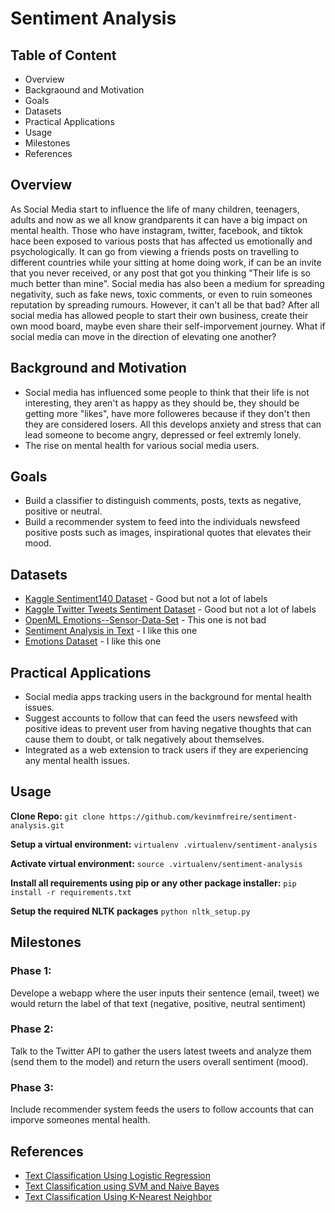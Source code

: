 # Sentiment Analysis

## Table of Content
* Overview
* Backgraound and Motivation
* Goals
* Datasets
* Practical Applications
* Usage
* Milestones
* References

## Overview

As Social Media start to influence the life of many children, teenagers, adults and now as we all know grandparents it can have a big impact on mental health.  Those who have instagram, twitter, facebook, and tiktok hace been exposed to various posts that has affected us emotionally and psychologically.  It can go from viewing a friends posts on travelling to different countries while your sitting at home doing work, if can be an invite that you never received, or any post that got you thinking "Their life is so much better than mine".  Social media has also been a medium for spreading negativity, such as fake news, toxic comments, or even to ruin someones reputation by spreading rumours. However, it can't all be that bad? After all social media has allowed people to start their own business, create their own mood board, maybe even share their self-imporvement journey.  What if social media can move in the direction of elevating one another?

## Background and Motivation

* Social media has influenced some people to think that their life is not interesting, they aren't as happy as they should be, they should be getting more "likes", have more followeres because if they don't then they are considered losers.  All this develops anxiety and stress that can lead someone to become angry, depressed or feel extremly lonely.
* The rise on mental health for various social media users.

## Goals

* Build a classifier to distinguish comments, posts, texts as negative, positive or neutral.
* Build a recommender system to feed into the individuals newsfeed positive posts such as images, inspirational quotes that elevates their mood.

## Datasets
* [Kaggle Sentiment140 Dataset](https://www.kaggle.com/datasets/kazanova/sentiment140) - Good but not a lot of labels
* [Kaggle Twitter Tweets Sentiment Dataset](https://www.kaggle.com/datasets/yasserh/twitter-tweets-sentiment-dataset) - Good but not a lot of labels
* [OpenML Emotions--Sensor-Data-Set](https://www.openml.org/search?type=data&status=active&id=43756) - This one is not bad
* [Sentiment Analysis in Text](https://data.world/crowdflower/sentiment-analysis-in-text) - I like this one
* [Emotions Dataset](https://www.kaggle.com/datasets/praveengovi/emotions-dataset-for-nlp) - I like this one

## Practical Applications
* Social media apps tracking users in the background for mental health issues.
* Suggest accounts to follow that can feed the users newsfeed with positive ideas to prevent user from having negative thoughts that can cause them to doubt, or talk negatively about themselves.
* Integrated as a web extension to track users if they are experiencing any mental health issues.

## Usage
**Clone Repo:** `git clone https://github.com/kevinmfreire/sentiment-analysis.git`

**Setup a virtual environment:** `virtualenv .virtualenv/sentiment-analysis`

**Activate virtual environment:** `source .virtualenv/sentiment-analysis`

**Install all requirements using pip or any other package installer:** `pip install -r requirements.txt`

**Setup the required NLTK packages** `python nltk_setup.py`

## Milestones
### Phase 1:
Develope a webapp  where the user inputs their sentence (email, tweet) we would return the label of that text (negative, positive, neutral sentiment)

### Phase 2:
Talk to the Twitter API to gather the users latest tweets and analyze them (send them to the model) and return the users overall sentiment (mood).

### Phase 3:
Include recommender system feeds the users to follow accounts that can imporve someones mental health.

## References
* [Text Classification Using Logistic Regression](https://medium.com/analytics-vidhya/applying-text-classification-using-logistic-regression-a-comparison-between-bow-and-tf-idf-1f1ed1b83640)
* [Text Classification using SVM and Naive Bayes](https://medium.com/@bedigunjit/simple-guide-to-text-classification-nlp-using-svm-and-naive-bayes-with-python-421db3a72d34)
* [Text Classification Using K-Nearest Neighbor](https://medium.com/@ashins1997/text-classification-456513e18893)
